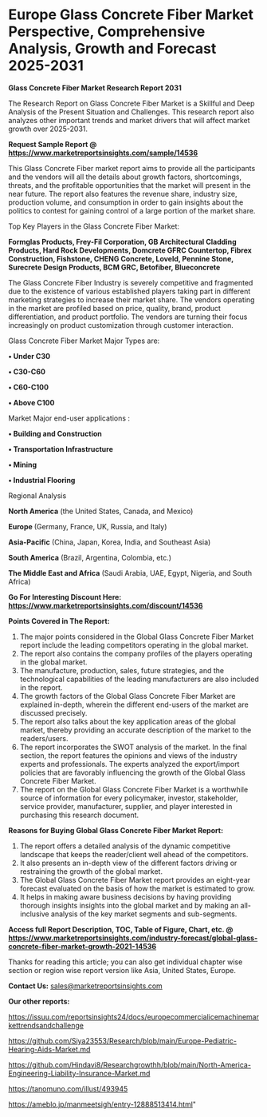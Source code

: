 # Europe Glass Concrete Fiber Market Perspective, Comprehensive Analysis, Growth and Forecast 2025-2031

<strong>Glass Concrete Fiber Market Research Report 2031</strong>

The Research Report on Glass Concrete Fiber Market is a Skillful and Deep Analysis of the Present Situation and Challenges. This research report also analyzes other important trends and market drivers that will affect market growth over 2025-2031.

<strong>Request Sample Report @ <a href=https://www.marketreportsinsights.com/sample/14536>https://www.marketreportsinsights.com/sample/14536</a></strong>

This Glass Concrete Fiber market report aims to provide all the participants and the vendors will all the details about growth factors, shortcomings, threats, and the profitable opportunities that the market will present in the near future. The report also features the revenue share, industry size, production volume, and consumption in order to gain insights about the politics to contest for gaining control of a large portion of the market share.

Top Key Players in the Glass Concrete Fiber Market:

<strong>Formglas Products, Frey-Fil Corporation, GB Architectural Cladding Products, Hard Rock Developments, Domcrete GFRC Countertop, Fibrex Construction, Fishstone, CHENG Concrete, Loveld, Pennine Stone, Surecrete Design Products, BCM GRC, Betofiber, Blueconcrete</strong>

The Glass Concrete Fiber Industry is severely competitive and fragmented due to the existence of various established players taking part in different marketing strategies to increase their market share. The vendors operating in the market are profiled based on price, quality, brand, product differentiation, and product portfolio. The vendors are turning their focus increasingly on product customization through customer interaction.

Glass Concrete Fiber Market Major Types are:

<strong>• Under C30

• C30-C60

• C60-C100

• Above C100</strong>

Market Major end-user applications :

<strong>• Building and Construction

• Transportation Infrastructure

• Mining

• Industrial Flooring</strong>

Regional Analysis

</u><strong><b>North America</b></strong> (the United States, Canada, and Mexico)

<strong><b>Europe </b></strong>(Germany, France, UK, Russia, and Italy)

<strong><b>Asia-Pacific</b></strong> (China, Japan, Korea, India, and Southeast Asia)

<strong><b>South America</b></strong> (Brazil, Argentina, Colombia, etc.)

<strong><b>The Middle East and Africa</b></strong> (Saudi Arabia, UAE, Egypt, Nigeria, and South Africa)

<strong>Go For Interesting Discount Here: <a href=https://www.marketreportsinsights.com/discount/14536>https://www.marketreportsinsights.com/discount/14536</a></strong>

<strong>Points Covered in The Report:</strong>
<ol>
  <li>The major points considered in the Global Glass Concrete Fiber Market report include the leading competitors operating in the global market.</li>
  <li>The report also contains the company profiles of the players operating in the global market.</li>
  <li>The manufacture, production, sales, future strategies, and the technological capabilities of the leading manufacturers are also included in the report.</li>
  <li>The growth factors of the Global Glass Concrete Fiber Market are explained in-depth, wherein the different end-users of the market are discussed precisely.</li>
  <li>The report also talks about the key application areas of the global market, thereby providing an accurate description of the market to the readers/users.</li>
  <li>The report incorporates the SWOT analysis of the market. In the final section, the report features the opinions and views of the industry experts and professionals. The experts analyzed the export/import policies that are favorably influencing the growth of the Global Glass Concrete Fiber Market.</li>
  <li>The report on the Global Glass Concrete Fiber Market is a worthwhile source of information for every policymaker, investor, stakeholder, service provider, manufacturer, supplier, and player interested in purchasing this research document.</li>
</ol>
<strong>Reasons for Buying Global Glass Concrete Fiber Market Report:</strong>

<ol>
  <li>The report offers a detailed analysis of the dynamic competitive landscape that keeps the reader/client well ahead of the competitors.</li>
  <li>It also presents an in-depth view of the different factors driving or restraining the growth of the global market.</li>
  <li>The Global Glass Concrete Fiber Market report provides an eight-year forecast evaluated on the basis of how the market is estimated to grow.</li>
  <li>It helps in making aware business decisions by having providing thorough insights insights into the global market and by making an all-inclusive analysis of the key market segments and sub-segments.</li>
</ol>
<strong>Access full Report Description, TOC, Table of Figure, Chart, etc. @ <a href=https://www.marketreportsinsights.com/industry-forecast/global-glass-concrete-fiber-market-growth-2021-14536>https://www.marketreportsinsights.com/industry-forecast/global-glass-concrete-fiber-market-growth-2021-14536</a></strong>


Thanks for reading this article; you can also get individual chapter wise section or region wise report version like Asia, United States, Europe.

<strong>Contact Us:</strong>
sales@marketreportsinsights.com

<strong>Our other reports:</strong>

<a href=https://issuu.com/reportsinsights24/docs/europecommercialicemachinemarkettrendsandchallenge>https://issuu.com/reportsinsights24/docs/europecommercialicemachinemarkettrendsandchallenge</a>

<a href=https://github.com/Siya23553/Research/blob/main/Europe-Pediatric-Hearing-Aids-Market.md>https://github.com/Siya23553/Research/blob/main/Europe-Pediatric-Hearing-Aids-Market.md</a>

<a href=https://github.com/Hindavi8/Researchgrowthh/blob/main/North-America-Engineering-Liability-Insurance-Market.md>https://github.com/Hindavi8/Researchgrowthh/blob/main/North-America-Engineering-Liability-Insurance-Market.md</a>

<a href=https://tanomuno.com/illust/493945>https://tanomuno.com/illust/493945</a>

<a href=https://ameblo.jp/manmeetsigh/entry-12888513414.html>https://ameblo.jp/manmeetsigh/entry-12888513414.html</a>"
